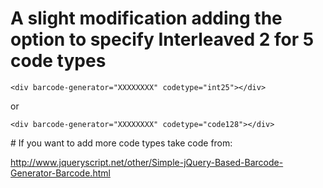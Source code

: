 # A slight modification adding the option to specify Interleaved 2 for 5 code types

```
<div barcode-generator="XXXXXXXX" codetype="int25"></div>
```

or

```
<div barcode-generator="XXXXXXXX" codetype="code128"></div>
```


# If you want to add more code types take code from:

http://www.jqueryscript.net/other/Simple-jQuery-Based-Barcode-Generator-Barcode.html